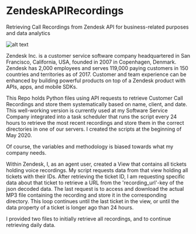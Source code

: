 # ZendeskAPIRecordings
Retrieving Call Recordings  from Zendesk API for business-related purposes and data analytics

![alt text](https://github.com/domidanke/ZendeskAPIRecordings/master/logo.png?raw=true)

Zendesk Inc. is a customer service software company headquartered in San Francisco, California, USA, founded in 2007 in Copenhagen, Denmark. Zendesk has 2,000 employees and serves 119,000 paying customers in 150 countries and territories as of 2017. 
Customer and team experience can be enhanced by building powerful products on top of a Zendesk product with APIs, apps, and mobile SDKs.

This Repo holds Python files using API requests to retrieve Customer Call Recordings and store them systematically based on name, client, and date. This well-working version is currently used at my Software Service Company integrated into a task scheduler that runs the script every 24 hours to retrieve the most recent recordings and store them in the correct directories in one of our servers. I created the scripts at the beginning of May 2020.

Of course, the variables and methodology is biased towards what my company needs. 

Within Zendesk, I, as an agent user, created a View that contains all tickets holding voice recordings.
My script requests data from that view holding all tickets with their IDs. After retrieving the ticket ID, I am requesting specific data about that ticket to retrieve a URL from the 'recording_url'-key of the json decoded data. The last request is to access and download the actual MP3 file containing the recording and store it in the corresponding directory. This loop continues until the last ticket in the view, or until the data property of a ticket is longer ago than 24 hours.

I provided two files to initially retrieve all recordings, and to continue retrieving daily data.
